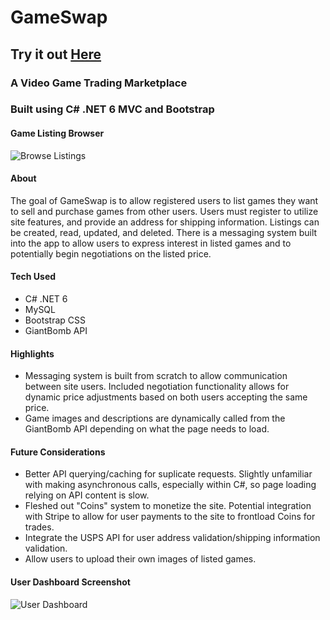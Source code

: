 # GameSwap
## Try it out [Here](http://18.212.79.4/)
### A Video Game Trading Marketplace
### Built using C# .NET 6 MVC and Bootstrap

#### Game Listing Browser
![Browse Listings](https://user-images.githubusercontent.com/23509634/177610832-380e289e-2dd4-4dc6-b885-36a846bde5b4.png)

#### About
The goal of GameSwap is to allow registered users to list games they want to sell and purchase games from other users. Users must register to utilize site features, and provide an address for shipping information. Listings can be created, read, updated, and deleted. There is a messaging system built into the app to allow users to express interest in listed games and to potentially begin negotiations on the listed price.

#### Tech Used
- C# .NET 6
- MySQL
- Bootstrap CSS
- GiantBomb API

#### Highlights
- Messaging system is built from scratch to allow communication between site users. Included negotiation functionality allows for dynamic price adjustments based on both users accepting the same price.
- Game images and descriptions are dynamically called from the GiantBomb API depending on what the page needs to load.

#### Future Considerations
- Better API querying/caching for suplicate requests. Slightly unfamiliar with making asynchronous calls, especially within C#, so page loading relying on API content is slow.
- Fleshed out "Coins" system to monetize the site. Potential integration with Stripe to allow for user payments to the site to frontload Coins for trades.
- Integrate the USPS API for user address validation/shipping information validation.
- Allow users to upload their own images of listed games.

#### User Dashboard Screenshot
![User Dashboard](https://user-images.githubusercontent.com/23509634/177612427-7bbbfb62-7e41-46c5-ace1-e127ad9362a2.png)
